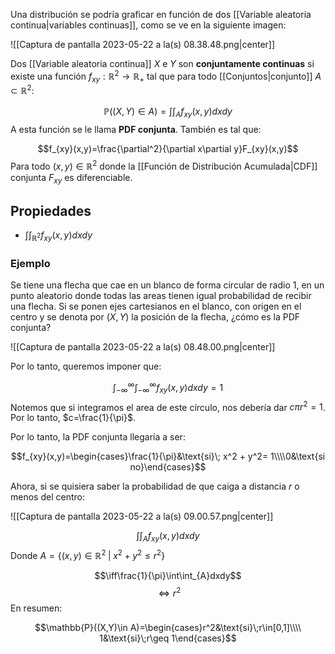 
Una distribución se podría graficar en función de dos [[Variable aleatoria continua|variables continuas]], como se ve en la siguiente imagen: 

![[Captura de pantalla 2023-05-22 a la(s) 08.38.48.png|center]]

Dos [[Variable aleatoria continua]] $X$ e $Y$ son **conjuntamente continuas** si existe una función $f_{xy}:\mathbb{R}^2\rightarrow\mathbb{R}_+$ tal que para todo [[Conjuntos|conjunto]] $A\subset\mathbb{R}^2$:

$$\mathbb{P}((X,Y)\in A)=\int\int_{A}f_{xy}(x,y)dx dy$$ 
A esta función se le llama **PDF conjunta**. También es tal que: 

$$f_{xy}(x,y)=\frac{\partial^2}{\partial x\partial y}F_{xy}(x,y)$$ 
Para todo $(x,y)\in\mathbb{R}^2$ donde la [[Función de Distribución Acumulada|CDF]] conjunta $F_{xy}$ es diferenciable. 

## Propiedades 

- $\int\int_{\mathbb{R}^2}f_{xy}(x,y)dxdy$ 

### Ejemplo 

Se tiene una flecha que cae en un blanco de forma circular de radio 1, en un punto aleatorio donde todas las areas tienen igual probabilidad de recibir una flecha. Si se ponen ejes cartesianos en el blanco, con origen en el centro y se denota por $(X,Y)$ la posición de la flecha, ¿cómo es la PDF conjunta? 

![[Captura de pantalla 2023-05-22 a la(s) 08.48.00.png|center]]


Por lo tanto, queremos imponer que: 

$$\int_{-\infty}^{\infty}\int_{-\infty}^{\infty}f_{xy}(x,y)dxdy = 1$$ 
Notemos que si integramos el area de este círculo, nos debería dar $c\pi r^2=1$. Por lo tanto, $c=\frac{1}{\pi}$. 

Por lo tanto, la PDF conjunta llegaría a ser: 

$$f_{xy}(x,y)=\begin{cases}\frac{1}{\pi}&\text{si}\; x^2 + y^2= 1\\\\0&\text{si no}\end{cases}$$

Ahora, si se quisiera saber la probabilidad de que caiga a distancia $r$ o menos del centro: 

![[Captura de pantalla 2023-05-22 a la(s) 09.00.57.png|center]]

$$\int\int_{A}f_{xy}(x,y)dxdy$$ 
Donde $A=\lbrace(x,y)\in\mathbb{R}^2\;\bigg\vert\; x^2 + y^2\leq r^2\rbrace$ 

$$\iff\frac{1}{\pi}\int\int_{A}dxdy$$ $$\iff r^2$$ 
En resumen: 

$$\mathbb{P}((X,Y)\in A)=\begin{cases}r^2&\text{si}\;r\in[0,1]\\\\ 1&\text{si}\;r\geq 1\end{cases}$$ 